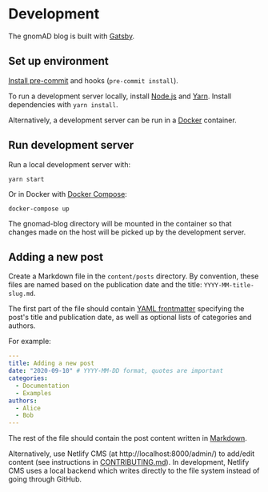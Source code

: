 # Development

The gnomAD blog is built with [Gatsby](https://www.gatsbyjs.org/docs/).

## Set up environment

[Install pre-commit](https://pre-commit.com/#install) and hooks (`pre-commit install`).

To run a development server locally, install [Node.js](https://nodejs.org/) and [Yarn](https://yarnpkg.com/). Install dependencies with `yarn install`.

Alternatively, a development server can be run in a [Docker](https://docs.docker.com/) container.

## Run development server

Run a local development server with:

```
yarn start
```

Or in Docker with [Docker Compose](https://docs.docker.com/compose/):

```
docker-compose up
```

The gnomad-blog directory will be mounted in the container so that changes made on the host will be picked up by the development server.

## Adding a new post

Create a Markdown file in the `content/posts` directory. By convention, these files are named based on the publication date and the title: `YYYY-MM-title-slug.md`.

The first part of the file should contain [YAML frontmatter](https://www.gatsbyjs.com/docs/adding-markdown-pages/#frontmatter-for-metadata-in-markdown-files) specifying the post's title and publication date, as well as optional lists of categories and authors.

For example:

```yaml
---
title: Adding a new post
date: "2020-09-10" # YYYY-MM-DD format, quotes are important
categories:
  - Documentation
  - Examples
authors:
  - Alice
  - Bob
---

```

The rest of the file should contain the post content written in [Markdown](https://www.markdownguide.org/basic-syntax/).

Alternatively, use Netlify CMS (at http://localhost:8000/admin/) to add/edit content (see instructions in [CONTRIBUTING.md](./CONTRIBUTING.md)). In development, Netlify CMS uses a local backend which writes directly to the file system instead of going through GitHub.
